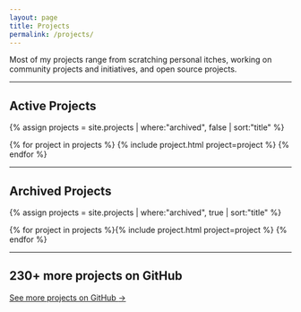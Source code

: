 ```yaml
---
layout: page
title: Projects
permalink: /projects/
---
```


<p class="text-4xl font-light text-gray-700 dark:text-gray-300">Most of my projects range from <span class="text-emerald-600 dark:text-emerald-400">scratching personal itches</span>, working on <span class="text-amber-600 dark:text-amber-400">community projects and initiatives</span>, and <span class="text-indigo-600 dark:text-indigo-400">open source projects</span>.</p>

----

## <span class="text-emerald-600 dark:text-emerald-400">Active Projects</span>

{% assign projects = site.projects | where:"archived", false | sort:"title" %}
<div class="grid grid-cols-1 sm:grid-cols-2 gap-4">
{% for project in projects %}
{% include project.html project=project %}
{% endfor %}
</div>

----

## <span class="text-amber-600 dark:text-amber-400">Archived Projects</span>

{% assign projects = site.projects | where:"archived", true | sort:"title" %}
<div class="grid grid-cols-1 sm:grid-cols-2 gap-4">
{% for project in projects %}{% include project.html project=project %}
{% endfor %}
</div>

----

## <span class="text-indigo-600 dark:text-indigo-400">230+ more projects on GitHub</span>

<a href="https://github.com/jefftriplett" class="inline-block px-4 py-2 font-medium text-white bg-indigo-600 rounded-md hover:bg-indigo-700 transition-colors duration-200 dark:bg-indigo-700 dark:hover:bg-indigo-800">See more projects on GitHub <span class="ml-1">→</span></a>
